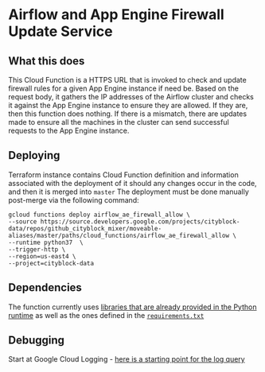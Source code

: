 # Airflow and App Engine Firewall Update Service

## What this does

This Cloud Function is a HTTPS URL that is invoked to check and update firewall rules
for a given App Engine instance if need be.
Based on the request body, it gathers the IP addresses of the Airflow cluster and checks
it against the App Engine instance to ensure they are allowed. If they are, then this function
does nothing. If there is a mismatch, there are updates made to ensure all the machines
in the cluster can send successful requests to the App Engine instance.

## Deploying

Terraform instance contains Cloud Function definition and information associated with the deployment of it
should any changes occur in the code, and then it is merged into `master`
The deployment must be done manually post-merge via the following command:

```
gcloud functions deploy airflow_ae_firewall_allow \
--source https://source.developers.google.com/projects/cityblock-data/repos/github_cityblock_mixer/moveable-aliases/master/paths/cloud_functions/airflow_ae_firewall_allow \
--runtime python37  \
--trigger-http \
--region=us-east4 \
--project=cityblock-data
```

## Dependencies

The function currently uses [libraries that are already provided in the Python runtime](https://cloud.google.com/functions/docs/writing/specifying-dependencies-python#pre-installed_packages)
as well as the ones defined in the [`requirements.txt`](./requirements.txt)

## Debugging

Start at Google Cloud Logging - [here is a starting point for the log query](https://console.cloud.google.com/logs/query;query=resource.type%3D%22cloud_function%22%20resource.labels.function_name%3D%22slack_platform_service%22%20resource.labels.region%3D%22us-east4%22?project=cityblock-data)
